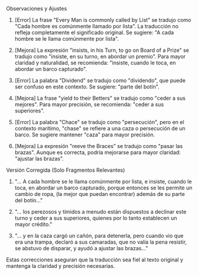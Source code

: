 Observaciones y Ajustes

1. [Error] La frase "Every Man is commonly called by List" se tradujo como "Cada hombre es comúnmente llamado por lista". La traducción no refleja completamente el significado original. Se sugiere: "A cada hombre se le llama comúnmente por lista".

2. [Mejora] La expresión "insists, in his Turn, to go on Board of a Prize" se tradujo como "insiste, en su turno, en abordar un premio". Para mayor claridad y naturalidad, se recomienda: "insiste, cuando le toca, en abordar un barco capturado".

3. [Error] La palabra "Dividend" se tradujo como "dividendo", que puede ser confuso en este contexto. Se sugiere: "parte del botín".

4. [Mejora] La frase "yield to their Betters" se tradujo como "ceder a sus mejores". Para mayor precisión, se recomienda: "ceder a sus superiores".

5. [Error] La palabra "Chace" se tradujo como "persecución", pero en el contexto marítimo, "chase" se refiere a una caza o persecución de un barco. Se sugiere mantener "caza" para mayor precisión.

6. [Mejora] La expresión "reeve the Braces" se tradujo como "pasar las brazas". Aunque es correcta, podría mejorarse para mayor claridad: "ajustar las brazas".

Versión Corregida (Solo Fragmentos Relevantes)

1. "... A cada hombre se le llama comúnmente por lista, e insiste, cuando le toca, en abordar un barco capturado, porque entonces se les permite un cambio de ropa, (la mejor que puedan encontrar) además de su parte del botín..."

2. "... los perezosos y tímidos a menudo están dispuestos a declinar este turno y ceder a sus superiores, quienes por lo tanto establecen un mayor crédito."

3. "... y en la caza cargó un cañón, para detenerla, pero cuando vio que era una trampa, declaró a sus camaradas, que no valía la pena resistir, se abstuvo de disparar, y ayudó a ajustar las brazas..."

Estas correcciones aseguran que la traducción sea fiel al texto original y mantenga la claridad y precisión necesarias.